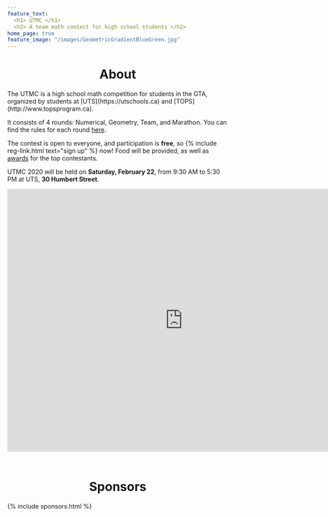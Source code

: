 ```yaml
---
feature_text:
  <h1> UTMC </h1>
  <h2> A team math contest for high school students </h2>
home_page: true
feature_image: "/images/GeometricGradientBlueGreen.jpg"
---
```


<h1 align="center" id="about">About</h1>
The UTMC is a high school math competition for students in the GTA, organized by students at
[UTS](https://utschools.ca) and [TOPS](http://www.topsprogram.ca).

It consists of 4 rounds: Numerical, Geometry, Team, and Marathon. You can find the rules for
each round [here](/format/).

The contest is open to everyone, and participation is **free**, so
{% include reg-link.html text="sign up" %} now! Food will be provided, as well as [awards](/awards/) for the top contestants.

UTMC 2020 will be held on **Saturday, February 22**, from 9:30 AM to 5:30 PM at UTS,
**30 Humbert Street**.

<div class="map">
<iframe src="https://www.google.com/maps/embed?pb=!1m18!1m12!1m3!1d2887.1037295266788!2d-79.4232134842772!3d43.64601016091323!2m3!1f0!2f0!3f0!3m2!1i1024!2i768!4f13.1!3m3!1m2!1s0x882b34fe8ca8c9c1%3A0x489e6344e7120e99!2s30%20Humbert%20St%2C%20Toronto%2C%20ON%20M6J%203A9!5e0!3m2!1sen!2sca!4v1576197784167!5m2!1sen!2sca" width="800" height="600" frameborder="0" style="border:0;" allowfullscreen=""></iframe>
</div>

<h1 align="center" style="padding-top: 1.5rem;">Sponsors</h1>
{% include sponsors.html %}
